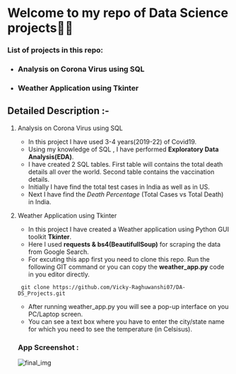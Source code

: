 # Welcome to my repo of Data Science projects👨‍🎓

### List of projects in this repo:
  - ### **Analysis on Corona Virus using SQL**

  - ### **Weather Application using Tkinter**


## Detailed Description :-

  1. Analysis on Corona Virus using SQL
      - In this project I have used 3-4 years(2019-22) of Covid19.
      - Using my knowledge of SQL , I have performed **Exploratory Data Analysis(EDA)**.
      - I have created 2 SQL tables. First table will contains the total death details all over the world. Second table contains the vaccination details.
      - Initially I have find the total test cases in India as well as in US.
      - Next I have find the _Death Percentage_ (Total Cases vs Total Death) in India.
      


  2. Weather Application using Tkinter
      - In this project I have created a Weather application using Python GUI toolkit **Tkinter**.
      - Here I used **requests & bs4(BeautifullSoup)** for scraping the data from Google Search.
      - For excuting this app first you need to clone this repo. Run the following GIT command or you can copy the **weather_app.py** code in you editor directly.
      ```
       git clone https://github.com/Vicky-Raghuwanshi07/DA-DS_Projects.git
      ```
      - After running weather_app.py you will see a pop-up interface on you PC/Laptop screen.
      - You can see a text box where you have to enter the city/state name for which you need to see the temperature (in Celsisus).

      ### App Screenshot : 
      ![final_img](https://user-images.githubusercontent.com/74697810/183638669-32b9fb22-73aa-409d-8674-154ea0b60288.png)

